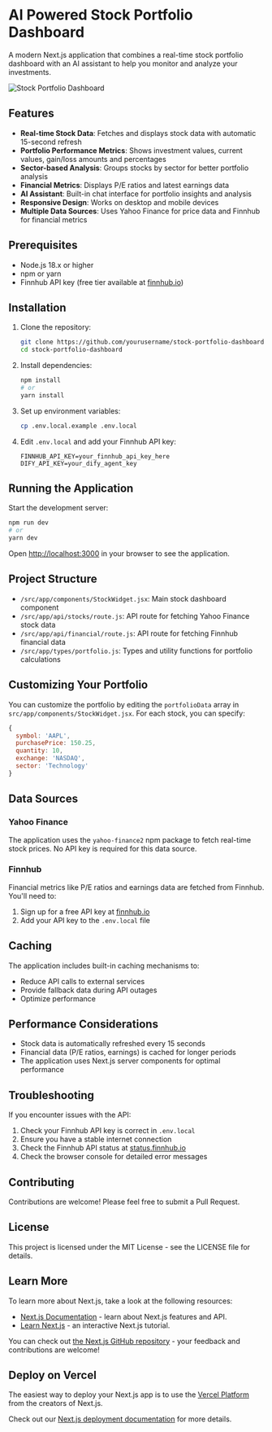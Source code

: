 # AI Powered Stock Portfolio Dashboard

A modern Next.js application that combines a real-time stock portfolio dashboard with an AI assistant to help you monitor and analyze your investments.

![Stock Portfolio Dashboard](https://example.com/screenshot.png)

## Features

- **Real-time Stock Data**: Fetches and displays stock data with automatic 15-second refresh
- **Portfolio Performance Metrics**: Shows investment values, current values, gain/loss amounts and percentages
- **Sector-based Analysis**: Groups stocks by sector for better portfolio analysis
- **Financial Metrics**: Displays P/E ratios and latest earnings data
- **AI Assistant**: Built-in chat interface for portfolio insights and analysis
- **Responsive Design**: Works on desktop and mobile devices
- **Multiple Data Sources**: Uses Yahoo Finance for price data and Finnhub for financial metrics

## Prerequisites

- Node.js 18.x or higher
- npm or yarn
- Finnhub API key (free tier available at [finnhub.io](https://finnhub.io))

## Installation

1. Clone the repository:
   ```bash
   git clone https://github.com/yourusername/stock-portfolio-dashboard.git
   cd stock-portfolio-dashboard
   ```

2. Install dependencies:
   ```bash
   npm install
   # or
   yarn install
   ```

3. Set up environment variables:
   ```bash
   cp .env.local.example .env.local
   ```

4. Edit `.env.local` and add your Finnhub API key:
   ```
   FINNHUB_API_KEY=your_finnhub_api_key_here
   DIFY_API_KEY=your_dify_agent_key
   ```

## Running the Application

Start the development server:

```bash
npm run dev
# or
yarn dev
```

Open [http://localhost:3000](http://localhost:3000) in your browser to see the application.

## Project Structure

- `/src/app/components/StockWidget.jsx`: Main stock dashboard component
- `/src/app/api/stocks/route.js`: API route for fetching Yahoo Finance stock data
- `/src/app/api/financial/route.js`: API route for fetching Finnhub financial data
- `/src/app/types/portfolio.js`: Types and utility functions for portfolio calculations

## Customizing Your Portfolio

You can customize the portfolio by editing the `portfolioData` array in `src/app/components/StockWidget.jsx`. For each stock, you can specify:

```javascript
{ 
  symbol: 'AAPL', 
  purchasePrice: 150.25, 
  quantity: 10, 
  exchange: 'NASDAQ', 
  sector: 'Technology' 
}
```

## Data Sources

### Yahoo Finance

The application uses the `yahoo-finance2` npm package to fetch real-time stock prices. No API key is required for this data source.

### Finnhub

Financial metrics like P/E ratios and earnings data are fetched from Finnhub. You'll need to:

1. Sign up for a free API key at [finnhub.io](https://finnhub.io)
2. Add your API key to the `.env.local` file

## Caching

The application includes built-in caching mechanisms to:
- Reduce API calls to external services
- Provide fallback data during API outages
- Optimize performance

## Performance Considerations

- Stock data is automatically refreshed every 15 seconds
- Financial data (P/E ratios, earnings) is cached for longer periods
- The application uses Next.js server components for optimal performance

## Troubleshooting

If you encounter issues with the API:

1. Check your Finnhub API key is correct in `.env.local`
2. Ensure you have a stable internet connection
3. Check the Finnhub API status at [status.finnhub.io](https://status.finnhub.io)
4. Check the browser console for detailed error messages

## Contributing

Contributions are welcome! Please feel free to submit a Pull Request.

## License

This project is licensed under the MIT License - see the LICENSE file for details.

## Learn More

To learn more about Next.js, take a look at the following resources:

- [Next.js Documentation](https://nextjs.org/docs) - learn about Next.js features and API.
- [Learn Next.js](https://nextjs.org/learn) - an interactive Next.js tutorial.

You can check out [the Next.js GitHub repository](https://github.com/vercel/next.js) - your feedback and contributions are welcome!

## Deploy on Vercel

The easiest way to deploy your Next.js app is to use the [Vercel Platform](https://vercel.com/new?utm_medium=default-template&filter=next.js&utm_source=create-next-app&utm_campaign=create-next-app-readme) from the creators of Next.js.

Check out our [Next.js deployment documentation](https://nextjs.org/docs/app/building-your-application/deploying) for more details.
